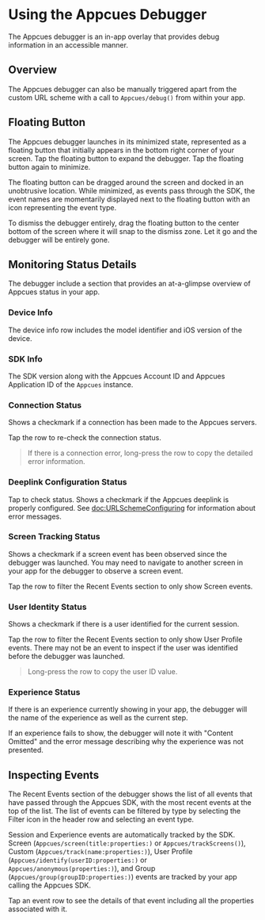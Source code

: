 # Using the Appcues Debugger

The Appcues debugger is an in-app overlay that provides debug information in an accessible manner.

## Overview

The Appcues debugger can also be manually triggered apart from the custom URL scheme with a call to ``Appcues/debug()`` from within your app.

## Floating Button

The Appcues debugger launches in its minimized state, represented as a floating button that initially appears in the bottom right corner of your screen. Tap the floating button to expand the debugger. Tap the floating button again to minimize.

The floating button can be dragged around the screen and docked in an unobtrusive location. While minimized, as events pass through the SDK, the event names are momentarily displayed next to the floating button with an icon representing the event type.

To dismiss the debugger entirely, drag the floating button to the center bottom of the screen where it will snap to the dismiss zone. Let it go and the debugger will be entirely gone.

## Monitoring Status Details

The debugger include a section that provides an at-a-glimpse overview of Appcues status in your app.

### Device Info

The device info row includes the model identifier and iOS version of the device. 

### SDK Info

The SDK version along with the Appcues Account ID and Appcues Application ID of the ``Appcues`` instance.

### Connection Status

Shows a checkmark if a connection has been made to the Appcues servers.

Tap the row to re-check the connection status.

> If there is a connection error, long-press the row to copy the detailed error information.

### Deeplink Configuration Status

Tap to check status. Shows a checkmark if the Appcues deeplink is properly configured. See <doc:URLSchemeConfiguring> for information about error messages.

### Screen Tracking Status

Shows a checkmark if a screen event has been observed since the debugger was launched. You may need to navigate to another screen in your app for the debugger to observe a screen event.

Tap the row to filter the Recent Events section to only show Screen events.

### User Identity Status

Shows a checkmark if there is a user identified for the current session.

Tap the row to filter the Recent Events section to only show User Profile events. There may not be an event to inspect if the user was identified before the debugger was launched.

> Long-press the row to copy the user ID value.

### Experience Status

If there is an experience currently showing in your app, the debugger will the name of the experience as well as the current step.

If an experience fails to show, the debugger will note it with "Content Omitted" and the error message describing why the experience was not presented.

## Inspecting Events

The Recent Events section of the debugger shows the list of all events that have passed through the Appcues SDK, with the most recent events at the top of the list. The list of events can be filtered by type by selecting the Filter icon in the header row and selecting an event type.

Session and Experience events are automatically tracked by the SDK. Screen (``Appcues/screen(title:properties:)`` or ``Appcues/trackScreens()``), Custom (``Appcues/track(name:properties:)``), User Profile (``Appcues/identify(userID:properties:)`` or ``Appcues/anonymous(properties:)``), and Group (``Appcues/group(groupID:properties:)``) events are tracked by your app calling the Appcues SDK.

Tap an event row to see the details of that event including all the properties associated with it.

